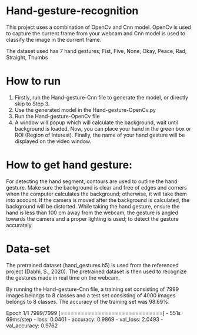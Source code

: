 # Hand-gesture-recognition
This project uses a combination of OpenCv and Cnn model. OpenCv is used to capture the current frame from your webcam and Cnn model is used to classify the image in the current frame.

The dataset used has 7 hand gestures; Fist, Five, None, Okay, Peace, Rad, Straight, Thumbs





# How to run
1. Firstly, run the Hand-gesture-Cnn file to generate the model, or directly skip to Step 3. 
2. Use the generated model in the Hand-gesture-OpenCv.py
3. Run the Hand-gesture-OpenCv file
4. A window will popup which will calculate the background, wait until background is loaded. Now, you can place your hand in the green box or ROI (Region of Interest). Finally, the name of your hand gesture will be displayed on the video window. 





# How to get hand gesture:
For detecting the hand segment, contours are used to outline the hand gesture.  Make sure the background is clear and free of edges and corners when the computer calculates the background; otherwise, it will take them into account. If the camera is moved after the background is calculated, the background will be distorted. While taking the hand gesture, ensure the hand is less than 100 cm away from the webcam, the gesture is angled towards the camera and a proper lighting is used; to detect the gesture accurately. 





# Data-set
The pretrained dataset (hand_gestures.h5) is used from the referenced project (Dabhi, S., 2020). The pretrained dataset is then used to recognize the gestures made in real time on the webcam. 





By running the Hand-gesture-Cnn file, a training set consisting of 7999 images belongs to 8 classes and a test set consisting of 4000 images belongs to 8 classes. The accuracy of the training set was 98.69%. 





Epoch 1/1
7999/7999 [==============================] - 551s 69ms/step - loss: 0.0401 - accuracy: 0.9869 - val_loss: 2.0493 - val_accuracy: 0.9762

